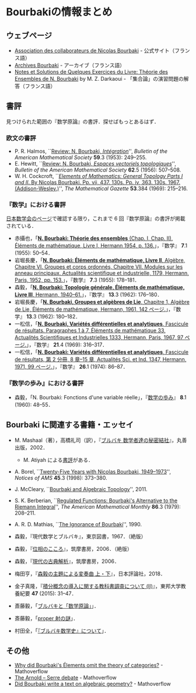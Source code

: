 # Bourbakiの情報まとめ

## ウェブページ

- [Association des collaborateurs de Nicolas Bourbaki](https://www.bourbaki.fr) - 公式サイト（フランス語）
- [Archives Bourbaki](http://archives-bourbaki.ahp-numerique.fr) - アーカイブ（フランス語）
- [Notes et Solutions de Quelques Exercices du Livre: Théorie des Ensembles de N. Bourbaki](https://arxiv.org/abs/1103.6255) by M. Z. Darkaoui - 「集合論」の演習問題の解答（フランス語）

## 書評

見つけられた範囲の『数学原論』の書評．探せばもっとあるはず．

### 欧文の書評

- P. R. Halmos, ``[Review: N. Bourbaki, *Intégration*](https://projecteuclid.org/euclid.bams/1183517927)'', *Bulletin of the American Mathematical Society* **59**.3 (1953): 249–255.
- E. Hewitt, ``[Review: N. Bourbaki, *Espaces vectoriels topologiques*](https://projecteuclid.org/euclid.bams/1183520999)'', *Bulletin of the American Mathematical Society* **62**.5 (1956): 507–508.
- W. H. Cockcroft, ``[*Elements of Mathematics: General Topology Parts I and II*. By Nicolas Bourbaki. Pp. vii, 437. 130s. Pp. iv, 363. 130s. 1967. (Addison-Wesley.)](https://www.cambridge.org/core/journals/mathematical-gazette/article/abs/elements-of-mathematics-general-topology-parts-i-and-ii-by-nicolas-bourbaki-pp-vii-437-130s-pp-iv-363-130s-1967-addisonwesley/8DBC3E7A869ED34547A2E2DD81ED5F6C)'', *The Mathematical Gazette* **53**.384 (1969): 215–216.

### 『数学』における書評

[日本数学会のページ](https://www.mathsoc.jp/publications/sugaku/dbase/sugaku_br.html)で確認する限り，これまで 6 回『数学原論』の書評が掲載されている．

- 赤攝也，「[**N. Bourbaki: Théorie des ensembles** (Chap. I, Chap. II), Éléments de mathématique, Livre I, Hermann 1954, p. 136.](https://www.jstage.jst.go.jp/article/sugaku1947/7/1/7_1_49/_article/-char/ja)」，『数学』 **7**.1 (1955): 50–54．
- 岩堀長慶，「[**N. Bourbaki: Éléments de mathématique, Livre II**, Algèbre, Chapitre VI. Groupes et corps ordonnés, Chapitre VII. Modules sur les anneau principaux, Actualités scientifique et industrielle, 1179, Hermann, Paris, 1952, pp. 153.](https://www.jstage.jst.go.jp/article/sugaku1947/7/1/7_1_49/_article/-char/ja)」，『数学』 **7**.3 (1955): 178–181．
- 森毅，「[**N. Bourbaki: Topologie générale, Éléments de mathématique, Livre III**, Hermann, 1940–61.](https://www.jstage.jst.go.jp/article/sugaku1947/13/3/13_3_176/_article/-char/ja/)」，『数学』 **13**.3 (1962): 176–180．
- 岩堀長慶，「[**N. Bourbaki, Groupes et algèbres de Lie**, Chapitre 1, Algèbre de Lie, Éléments de mathématique, Hermann, 1961, 142 ページ.](https://www.jstage.jst.go.jp/article/sugaku1947/13/3/13_3_176/_article/-char/ja/)」，『数学』 **13**.3 (1962): 180–182．
- 一松信，「[**N. Bourbaki, Variétés différentielles et analytiques**, Fascicule de résultats. Paragraphes 1 à 7, Éléments de mathématique 33, Actualités Scientifiques et Industrielles 1333, Hermann, Paris, 1967, 97 ページ.](https://www.jstage.jst.go.jp/article/sugaku1947/21/4/21_4_299/_article/-char/ja/)」，『数学』 **21**.4 (1969): 316–317．
- 一松信，「[**N. Bourbaki: Variétés différentielles et analytiques**, Fascicule de résultats, 第 2 分冊, 8 章–15 章, Actualités Sci. et Ind. 1347, Hermann, 1971, 99 ページ.](https://www.jstage.jst.go.jp/article/sugaku1947/26/1/26_1_79/_article/-char/ja/)」，『数学』 **26**.1 (1974): 86–87．

### 『数学の歩み』における書評

- 森毅，「N. Bourbaki: Fonctions d'une variable réelle」，『[数学の歩み](https://www.ms.u-tokyo.ac.jp/~noguchi/SugakuAyumi/)』 **8**.1 (1960): 48–55．

## Bourbaki に関連する書籍・エッセイ

- M. Mashaal（著），高橋礼司（訳），『[ブルバキ 数学者達の秘密結社](https://www.maruzen-publishing.co.jp/item/b294332.html)』，丸善出版，2002．
  - M. Atiyah による[書評](https://www.ams.org/notices/200709/tx070901150p.pdf)がある．
- A. Borel, ``[Twenty-Five Years with Nicolas Bourbaki, 1949–1973](https://www.ams.org/journals/notices/199803/borel.pdf)'', *Notices of AMS* **45**.3 (1998): 373–380.
- J. McCleary, ``[Bourbaki and Algebraic Topology](https://pages.vassar.edu/mccleary/files/2011/04/BourbakiAlgTop.pdf)'', 2011.
- S. K. Berberian, ``[Regulated Functions: Bourbaki's Alternative to the Riemann Integral](https://www.jstor.org/stable/2321526)'', *The American Mathematical Monthly* **86**.3 (1979): 208–211. 
- A. R. D. Mathias, ``[The Ignorance of Bourbaki](https://www.dpmms.cam.ac.uk/~ardm/bourbaki.pdf)'', 1990.

- 森毅，『現代数学とブルバキ』，東京図書，1967．（絶版）
- 森毅，『[位相のこころ](https://www.chikumashobo.co.jp/product/9784480089571/)』，筑摩書房，2006．（絶版）
- 森毅，『[現代の古典解析](https://www.chikumashobo.co.jp/product/9784480090102/)』，筑摩書房，2006．
- 梅田亨，『[森毅の主題による変奏曲 上・下](https://www.nippyo.co.jp/shop/book/7696.html)』，日本評論社，2018．
- 金子真隆，『[積分概念の導入に関する教科書調査について (II)](https://mylibrary.toho-u.ac.jp/webopac/TD70525281)』，東邦大学教養紀要 **47** (2015): 31–47．
- 斎藤毅，「[ブルバキと「数学原論」](https://www.ms.u-tokyo.ac.jp/~t-saito/jd/bourbakib.pdf)」．
- 斎藤毅，「[proper 射の謎](https://www.ms.u-tokyo.ac.jp/~t-saito/jd/proper.pdf)」．
- 村田全，「[『ブルバキ数学史』について](http://fomalhautpsa.sakura.ne.jp/Science/Murata/bourbaki-utf.pdf)」．

## その他

- [Why did Bourbaki's Élements omit the theory of categories?](https://mathoverflow.net/q/131657) - Mathoverflow
- [The Arnold – Serre debate](https://mathoverflow.net/q/153604) - Mathoverflow
- [Did Bourbaki write a text on algebraic geometry?](https://mathoverflow.net/q/200513) - Mathoverflow
